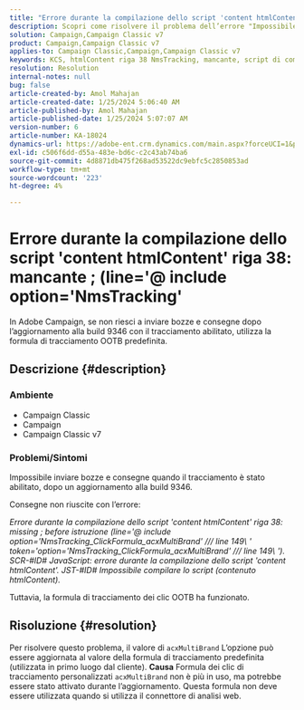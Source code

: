 ```yaml
---
title: "Errore durante la compilazione dello script 'content htmlContent' riga 38: mancante ; (line='@ include option='NmsTracking'"
description: Scopri come risolvere il problema dell’errore "Impossibile compilare" in caso di mancata riuscita delle consegne in Adobe Campaign. Utilizza la formula di tracciamento predefinita.
solution: Campaign,Campaign Classic v7
product: Campaign,Campaign Classic v7
applies-to: Campaign Classic,Campaign,Campaign Classic v7
keywords: KCS, htmlContent riga 38 NmsTracking, mancante, script di compilazione, Campaign, Campaign Classic
resolution: Resolution
internal-notes: null
bug: false
article-created-by: Amol Mahajan
article-created-date: 1/25/2024 5:06:40 AM
article-published-by: Amol Mahajan
article-published-date: 1/25/2024 5:07:07 AM
version-number: 6
article-number: KA-18024
dynamics-url: https://adobe-ent.crm.dynamics.com/main.aspx?forceUCI=1&pagetype=entityrecord&etn=knowledgearticle&id=5ae0f184-3fbb-ee11-a569-6045bd006704
exl-id: c506f6dd-d55a-483e-bd6c-c2c43ab74ba6
source-git-commit: 4d8871db475f268ad53522dc9ebfc5c2850853ad
workflow-type: tm+mt
source-wordcount: '223'
ht-degree: 4%

---
```


# Errore durante la compilazione dello script &#39;content htmlContent&#39; riga 38: mancante ; (line=&#39;@ include option=&#39;NmsTracking&#39;


In Adobe Campaign, se non riesci a inviare bozze e consegne dopo l’aggiornamento alla build 9346 con il tracciamento abilitato, utilizza la formula di tracciamento OOTB predefinita.

## Descrizione {#description}


### <b>Ambiente</b>

- Campaign Classic
- Campaign
- Campaign Classic v7




### <b>Problemi/Sintomi</b>

Impossibile inviare bozze e consegne quando il tracciamento è stato abilitato, dopo un aggiornamento alla build 9346.

Consegne non riuscite con l’errore:

*Errore durante la compilazione dello script &#39;content htmlContent&#39; riga 38: missing ; before istruzione (line=&#39;@ include option=&#39;NmsTracking_ClickFormula_acxMultiBrand&#39; /// line 149\ &#39; token=&#39;option=&#39;NmsTracking_ClickFormula_acxMultiBrand&#39; /// line 149\ &#39;). SCR-#ID# JavaScript: errore durante la compilazione dello script &#39;content htmlContent&#39;. JST-#ID# Impossibile compilare lo script (contenuto htmlContent).*

Tuttavia, la formula di tracciamento dei clic OOTB ha funzionato.


## Risoluzione {#resolution}


Per risolvere questo problema, il valore di `acxMultiBrand` L’opzione può essere aggiornata al valore della formula di tracciamento predefinita (utilizzata in primo luogo dal cliente).
<b>Causa</b>
Formula dei clic di tracciamento personalizzati `acxMultiBrand` non è più in uso, ma potrebbe essere stato attivato durante l’aggiornamento. Questa formula non deve essere utilizzata quando si utilizza il connettore di analisi web.
